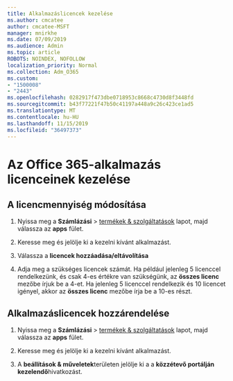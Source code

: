 ```yaml
---
title: Alkalmazáslicencek kezelése
ms.author: cmcatee
author: cmcatee-MSFT
manager: mnirkhe
ms.date: 07/09/2019
ms.audience: Admin
ms.topic: article
ROBOTS: NOINDEX, NOFOLLOW
localization_priority: Normal
ms.collection: Adm_O365
ms.custom:
- "1500008"
- "2443"
ms.openlocfilehash: 0282917f473dbe0718953c8668c4730d8f3448fd
ms.sourcegitcommit: b43f77221f47b50c41197a448a9c26c423ce1ad5
ms.translationtype: MT
ms.contentlocale: hu-HU
ms.lasthandoff: 11/15/2019
ms.locfileid: "36497373"
---
```

# <a name="manage-office-365-app-licenses"></a>Az Office 365-alkalmazás licenceinek kezelése

## <a name="to-change-license-quantity"></a>A licencmennyiség módosítása

1. Nyissa meg a **Számlázási** > [termékek & szolgáltatások](https://go.microsoft.com/fwlink/p/?linkid=842054) lapot, majd válassza az **apps** fület.

2. Keresse meg és jelölje ki a kezelni kívánt alkalmazást.  

3. Válassza a **licencek hozzáadása/eltávolítása**

4. Adja meg a szükséges licencek számát. Ha például jelenleg 5 licenccel rendelkezünk, és csak 4-es értékre van szükségünk, az **összes licenc** mezőbe írjuk be a 4-et. Ha jelenleg 5 licenccel rendelkezik és 10 licencet igényel, akkor az **összes licenc** mezőbe írja be a 10-es részt.

## <a name="to-assign-app-licenses"></a>Alkalmazáslicencek hozzárendelése

1. Nyissa meg a **Számlázási** > [termékek & szolgáltatások](https://go.microsoft.com/fwlink/p/?linkid=842054) lapot, majd válassza az **apps** fület.

2. Keresse meg és jelölje ki a kezelni kívánt alkalmazást.  

3. A **beállítások & műveletek**területen jelölje ki a a **közzétevő portálján kezelendő**hivatkozást.